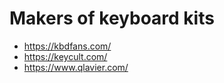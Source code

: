# Makers of keyboard kits

* https://kbdfans.com/
* https://keycult.com/
* https://www.qlavier.com/
